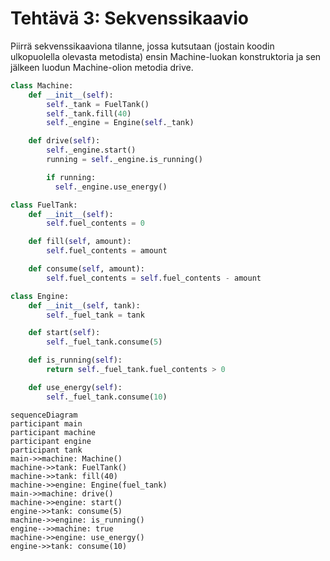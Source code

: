 # Tehtävä 3: Sekvenssikaavio

Piirrä sekvenssikaaviona tilanne, jossa kutsutaan (jostain koodin ulkopuolella
olevasta metodista) ensin Machine-luokan konstruktoria ja sen jälkeen luodun
Machine-olion metodia drive.

```python
class Machine:
    def __init__(self):
        self._tank = FuelTank()
        self._tank.fill(40)
        self._engine = Engine(self._tank)

    def drive(self):
        self._engine.start()
        running = self._engine.is_running()

        if running:
          self._engine.use_energy()

class FuelTank:
    def __init__(self):
        self.fuel_contents = 0

    def fill(self, amount):
        self.fuel_contents = amount

    def consume(self, amount):
        self.fuel_contents = self.fuel_contents - amount

class Engine:
    def __init__(self, tank):
        self._fuel_tank = tank

    def start(self):
        self._fuel_tank.consume(5)

    def is_running(self):
        return self._fuel_tank.fuel_contents > 0

    def use_energy(self):
        self._fuel_tank.consume(10)
```

```mermaid
sequenceDiagram
participant main
participant machine
participant engine
participant tank
main->>machine: Machine()
machine->>tank: FuelTank()
machine->>tank: fill(40)
machine->>engine: Engine(fuel_tank)
main->>machine: drive()
machine->>engine: start()
engine->>tank: consume(5)
machine->>engine: is_running()
engine-->>machine: true
machine->>engine: use_energy()
engine->>tank: consume(10)
```
